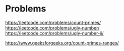 # Problems
https://leetcode.com/problems/count-primes/
https://leetcode.com/problems/ugly-number/
https://leetcode.com/problems/ugly-number-ii/

https://www.geeksforgeeks.org/count-primes-ranges/

